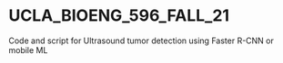 # UCLA_BIOENG_596_FALL_21
Code and script for Ultrasound tumor detection using Faster R-CNN or mobile ML
